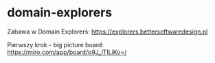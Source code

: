 # domain-explorers
Zabawa w Domain Explorers: https://explorers.bettersoftwaredesign.pl

Pierwszy krok - big picture board: https://miro.com/app/board/o9J_lTILiKo=/
